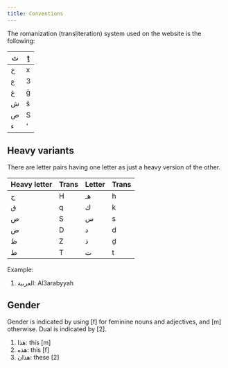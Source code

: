 ```yaml
---
title: Conventions
---
```


The romanization (transliteration) system used on the website is the following:

| ث    | ṯ    |
| ---- | ---- |
| خ    | x    |
| ع    | 3    |
| غ    | ḡ    |
| ش    | š    |
| ص    | S    |
| ء    | '    |

## Heavy variants

There are letter pairs having one letter as just a heavy version of the other.

| Heavy letter | Trans | Letter | Trans |
| ------------ | ----- | ------ | ----- |
| ح            | H     | هـ     | h     |
| ق            | q     | ك      | k     |
| ص            | S     | س      | s     |
| ض            | D     | د      | d     |
| ظ            | Z     | ذ      | ḏ     |
| ط            | T     | ت      | t     |

Example:

1. العربية: Al3arabyyah

## Gender

Gender is indicated by using [f] for feminine nouns and adjectives, and [m] otherwise. Dual is indicated by [2].

1. هذا: this [m]
2. هذه: this [f]
3. هذان: these [2]
